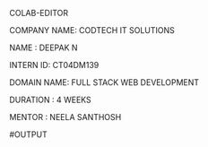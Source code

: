 COLAB-EDITOR

COMPANY NAME: CODTECH IT SOLUTIONS

NAME : DEEPAK N

INTERN ID: CT04DM139

DOMAIN NAME: FULL STACK WEB DEVELOPMENT

DURATION : 4 WEEKS

MENTOR : NEELA SANTHOSH

#OUTPUT
